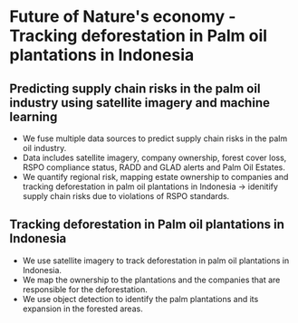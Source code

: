 # Future of Nature's economy - Tracking deforestation in Palm oil plantations in Indonesia
## Predicting supply chain risks in the palm oil industry using satellite imagery and machine learning
- We fuse multiple data sources to predict supply chain risks in the palm oil industry.
- Data includes satellite imagery, company ownership, forest cover loss, RSPO compliance status, RADD and GLAD alerts and Palm Oil Estates.
- We quantify regional risk, mapping estate ownership to companies and tracking deforestation in palm oil plantations in Indonesia -> idenitify supply chain risks due to violations of RSPO standards.

## Tracking deforestation in Palm oil plantations in Indonesia
- We use satellite imagery to track deforestation in palm oil plantations in Indonesia.
- We map the ownership to the plantations and the companies that are responsible for the deforestation.
- We use object detection to identify the palm plantations and its expansion in the forested areas.